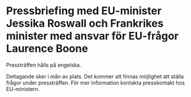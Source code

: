 # Pressbriefing med EU-minister Jessika Roswall och Frankrikes minister med ansvar för EU-frågor Laurence Boone

Pressträffen hålls på engelska.

Deltagande sker i mån av plats. Det kommer att finnas möjlighet att ställa frågor under pressträffen. För mer information kontakta presskontakt hos EU-ministern.
